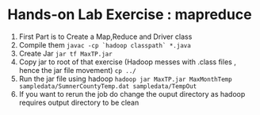 # Hands-on Lab Exercise : mapreduce
1. First Part is to Create a Map,Reduce and Driver class
2. Compile them
  ```javac -cp `hadoop classpath` *.java```
3. Create Jar
  ```jar tf MaxTP.jar```
4. Copy jar to root of that exercise (Hadoop messes with .class files , hence the jar file movement)
  ```cp ../```
5. Run  the jar file using hadoop
  ```hadoop jar MaxTP.jar MaxMonthTemp sampledata/SumnerCountyTemp.dat sampledata/TempOut```
6. If you want to rerun the job do change the ouput directory as hadoop requires output directory to be clean
